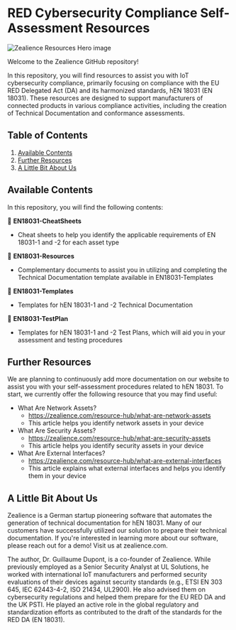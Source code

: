# RED Cybersecurity Compliance Self-Assessment Resources
![Zealience Resources Hero image](https://github.com/zealience/IoT-Cybersecurity-Compliance/blob/main/misc/HeroResources.png?raw=true)

Welcome to the Zealience GitHub repository!

In this repository, you will find resources to assist you with IoT cybersecurity compliance, primarily focusing on compliance with the EU RED Delegated Act (DA) and its harmonized standards, hEN 18031 (EN 18031). These resources are designed to support manufacturers of connected products in various compliance activities, including the creation of Technical Documentation and conformance assessments.

## Table of Contents
1. [Available Contents](#contents)
2. [Further Resources](#res)
3. [A Little Bit About Us](#us)

## Available Contents <a name='contents'></a>
In this repository, you will find the following contents:

📂 **EN18031-CheatSheets**
- Cheat sheets to help you identify the applicable requirements of EN 18031-1 and -2 for each asset type
  
📂 **EN18031-Resources**
- Complementary documents to assist you in utilizing and completing the Technical Documentation template available in EN18031-Templates     

📂 **EN18031-Templates**
- Templates for hEN 18031-1 and -2 Technical Documentation

📂 **EN18031-TestPlan**
- Templates for hEN 18031-1 and -2 Test Plans, which will aid you in your assessment and testing procedures

 ## Further Resources <a name='res'></a>
We are planning to continuously add more documentation on our website to assist you with your self-assessment procedures related to hEN 18031. To start, we currently offer the following resource that you may find useful:
- What Are Network Assets?
    - https://zealience.com/resource-hub/what-are-network-assets
    - This article helps you identify network assets in your device
- What Are Security Assets?
    - https://zealience.com/resource-hub/what-are-security-assets
    - This article helps you identify security assets in your device
- What Are External Interfaces?
    - https://zealience.com/resource-hub/what-are-external-interfaces
    - This article explains what external interfaces and helps you identify them in your device

 ## A Little Bit About Us <a name='us'></a>
Zealience is a German startup pioneering software that automates the generation of technical documentation for hEN 18031. Many of our customers have successfully utilized our solution to prepare their technical documentation. If you're interested in learning more about our software, please reach out for a demo! Visit us at zealience.com.

The author, Dr. Guillaume Dupont, is a co-founder of Zealience. While previously employed as a Senior Security Analyst at UL Solutions, he worked with international IoT manufacturers and performed security evaluations of their devices against security standards (e.g., ETSI EN 303 645, IEC 62443-4-2, ISO 21434, UL2900). He also advised them on cybersecurity regulations and helped them prepare for the EU RED DA and the UK PSTI. He played an active role in the global regulatory and standardization efforts as contributed to the draft of the standards for the RED DA (EN 18031).
